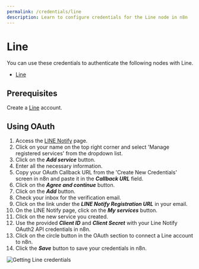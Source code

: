 ```yaml
---
permalink: /credentials/line
description: Learn to configure credentials for the Line node in n8n
---
```


# Line

You can use these credentials to authenticate the following nodes with Line.
- [Line](../../nodes-library/nodes/Line/README.md)

## Prerequisites

Create a [Line](https://line.me/en/) account.

## Using OAuth

1. Access the [LINE Notify](https://notify-bot.line.me/en/) page.
2. Click on your name on the top right corner and select 'Manage registered services' from the dropdown list.
3. Click on the ***Add service*** button.
4. Enter all the necessary information.
5. Copy your OAuth Callback URL from the 'Create New Credentials' screen in n8n and paste it in the ***Callback URL*** field.
6. Click on the ***Agree and continue*** button.
7. Click on the ***Add*** button.
8. Check your inbox for the verification email.
9. Click on the link under the ***LINE Notify Registration URL*** in your email.
10. On the LINE Notify page, click on the ***My services*** button.
11. Click on the new service you created.
12. Use the provided ***Client ID*** and ***Client Secret*** with your Line Notify OAuth2 API credentials in n8n.
13. Click on the circle button in the OAuth section to connect a Line account to n8n.
14. Click the ***Save*** button to save your credentials in n8n.

![Getting Line credentials](REDACTED)
